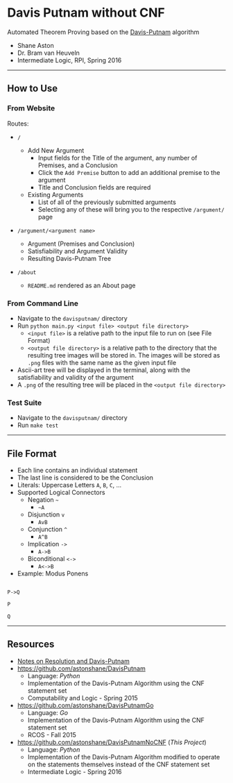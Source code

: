# Davis Putnam without CNF
Automated Theorem Proving based on the [Davis-Putnam](https://en.wikipedia.org/wiki/Davis%E2%80%93Putnam_algorithm?oldformat=true) algorithm

* Shane Aston
* Dr. Bram van Heuveln
* Intermediate Logic, RPI, Spring 2016

---
## How to Use

### From Website
Routes:

 * `/`
    - Add New Argument
        - Input fields for the Title of the argument, any number of Premises, and a Conclusion
        - Click the `Add Premise` button to add an additional premise to the argument
        - Title and Conclusion fields are required
    - Existing Arguments
        - List of all of the previously submitted arguments
        - Selecting any of these will bring you to the respective `/argument/` page

 * `/argument/<argument name>`
    - Argument (Premises and Conclusion)
    - Satisfiability and Argument Validity
    - Resulting Davis-Putnam Tree

 * `/about`
    - `README.md` rendered as an About page

### From Command Line
 * Navigate to the `davisputnam/` directory
 * Run `python main.py <input file> <output file directory>`
    - `<input file>` is a relative path to the input file to run on (see File Format)
    - `<output file directory>` is a relative path to the directory that the resulting tree images will be stored in. The images will be stored as `.png` files with the same name as the given input file
 * Ascii-art tree will be displayed in the terminal, along with the satisfiability and validity of the argument
 * A `.png` of the resulting tree will be placed in the `<output file directory>`

### Test Suite
 * Navigate to the `davisputnam/` directory
 * Run `make test`

---
## File Format
* Each line contains an individual statement
* The last line is considered to be the Conclusion
* Literals: Uppercase Letters `A`, `B`, `C`, ...
* Supported Logical Connectors
    - Negation `~`
        - `~A`
    - Disjunction `v`
        - `AvB`
    - Conjunction `^`
        - `A^B`
    - Implication `->`
        - `A->B`
    - Biconditional `<->`
        - `A<->B`
* Example: Modus Ponens

```

P->Q

P

Q

```

---
## Resources
* [Notes on Resolution and Davis-Putnam](https://www.google.com/url?sa=t&rct=j&q=&esrc=s&source=web&cd=4&cad=rja&uact=8&ved=0ahUKEwi5lbb6s9_LAhVBOSYKHZreCEMQFggtMAM&url=http%3A%2F%2Fwww.rpi.edu%2F~heuveb%2Fteaching%2FLogic%2FInterLogic%2FNotes%2FATP.ppt&usg=AFQjCNHkslzpLK4PeenEpD5x523sslbEKQ&sig2=Le_yfNjm-IHvXzjF1wHLcw)
* <https://github.com/astonshane/DavisPutnam>
    - Language: _Python_
    - Implementation of the Davis-Putnam Algorithm using the CNF statement set
    - Computability and Logic - Spring 2015
* <https://github.com/astonshane/DavisPutnamGo>
    - Language: _Go_
    - Implementation of the Davis-Putnam Algorithm using the CNF statement set
    - RCOS - Fall 2015
* <https://github.com/astonshane/DavisPutnamNoCNF> (_This Project_)
    - Language: _Python_
    - Implementation of the Davis-Putnam Algorithm modified to operate on the statements themselves instead of the CNF statement set
    - Intermediate Logic - Spring 2016
